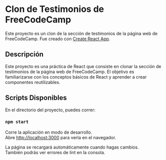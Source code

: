 # Clon de Testimonios de FreeCodeCamp

Este proyecto es un clon de la sección de testimonios de la página web de FreeCodeCamp. Fue creado con [Create React App](https://github.com/facebook/create-react-app).

## Descripción

Este proyecto es una práctica de React que consiste en clonar la sección de testimonios de la página web de FreeCodeCamp. El objetivo es familiarizarse con los conceptos básicos de React y aprender a crear componentes reutilizables.

## Scripts Disponibles

En el directorio del proyecto, puedes correr:

### `npm start`

Corre la aplicación en modo de desarrollo.\
Abre [http://localhost:3000](http://localhost:3000) para verla en el navegador.

La página se recargará automáticamente cuando hagas cambios.\
También podrás ver errores de lint en la consola.

